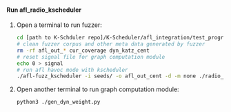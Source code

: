 #### Run afl_radio_kscheduler
1. Open a terminal to run fuzzer:
    ```sh
    cd [path to K-Schduler repo]/K-Scheduler/afl_integration/test_programs/radio/
    # clean fuzzer corpus and other meta data generated by fuzzer
    rm -rf afl_out_* cur_coverage dyn_katz_cent 
    # reset signal file for graph computation module
    echo 0 > signal
    # run afl havoc mode with kscheduler
    ./afl-fuzz_kscheduler -i seeds/ -o afl_out_cent -d -m none ./radio_afl_asan @@
    ```
2. Open another terminal to run graph computation module:
    ```sh
    python3 ./gen_dyn_weight.py
    ```

